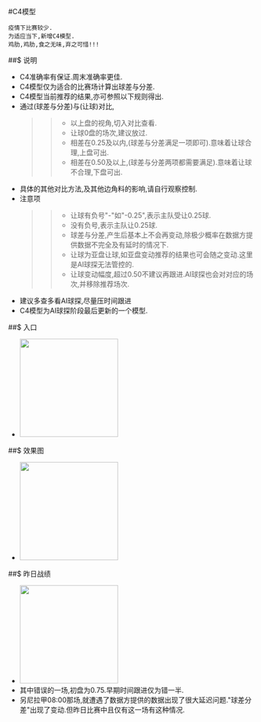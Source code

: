 #C4模型
~~~
疫情下比赛较少.
为适应当下,新增C4模型.
鸡肋,鸡肋,食之无味,弃之可惜!!!
~~~

##$  说明
* C4准确率有保证.周末准确率更佳.
* C4模型仅为适合的比赛场计算出球差与分差.
* C4模型当前推荐的结果,亦可参照以下规则得出.
* 通过(球差与分差)与(让球)对比,
  >> * 以上盘的视角,切入对比查看.
  >> * 让球0盘的场次,建议放过.
  >> * 相差在0.25及以内,(球差与分差满足一项即可).意味着让球合理,上盘可出.
  >> * 相差在0.50及以上,(球差与分差两项都需要满足).意味着让球不合理,下盘可出.
* 具体的其他对比方法,及其他边角料的影响,请自行观察控制.
* 注意项
  >> * 让球有负号"-"如"-0.25",表示主队受让0.25球. 
  >> * 没有负号,表示主队让0.25球. 
  >> * 球差与分差,产生后基本上不会再变动,除极少概率在数据方提供数据不完全及有延时的情况下.
  >> * 让球为亚盘让球,如亚盘变动推荐的结果也可会随之变动.这里是AI球探无法管控的.
  >> * 让球变动幅度,超过0.50不建议再跟进.AI球探也会对对应的场次,并移除推荐场次.
* 建议多查多看AI球探,尽量压时间跟进 
* C4模型为AI球探阶段最后更新的一个模型. 
  

##$ 入口
* <img src="https://mmbiz.qpic.cn/sz_mmbiz_jpg/BePaFicK2B5Q7FGbk2sDZWPwjGapANXrsT2CIqkmEDFBD6oGO2riaKYgKBia8BjgUH30F3SlJdJsbheUfrBN8iafMw/0?wx_fmt=jpeg" width="200px">

##$ 效果图
* <img src="https://mmbiz.qpic.cn/sz_mmbiz_png/BePaFicK2B5Q7FGbk2sDZWPwjGapANXrsQaYFu9haJF8EVicQDxpxO6RoSUQpIH3je7rexpDN8a8tukfibcib5RTCA/0?wx_fmt=png" width="200px">

##$ 昨日战绩
* <img src="https://mmbiz.qpic.cn/sz_mmbiz_png/BePaFicK2B5TM5B8RbSXPBDD7RlicZ4nbFR7SntbwkL4vYsx2C6TnSeyibrxyicWvSNosYficWkK83Cae0nEqP0tfkA/0?wx_fmt=png" width="200px">
* 其中错误的一场,初盘为0.75.早期时间跟进仅为错一半.
* 另尼拉甲08:00那场,就遭遇了数据方提供的数据出现了很大延迟问题."球差分差"出现了变动.但昨日比赛中且仅有这一场有这种情况.
